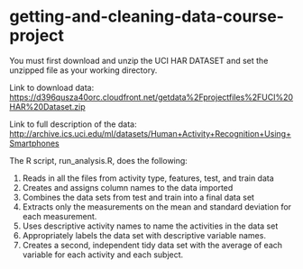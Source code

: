 # getting-and-cleaning-data-course-project

You must first download and unzip the UCI HAR DATASET and set the unzipped file as your working directory.

Link to download data: https://d396qusza40orc.cloudfront.net/getdata%2Fprojectfiles%2FUCI%20HAR%20Dataset.zip

Link to full description of the data: http://archive.ics.uci.edu/ml/datasets/Human+Activity+Recognition+Using+Smartphones

The R script, run_analysis.R, does the following:
1.	Reads in all the files from activity type, features, test, and train data
2.	Creates and assigns column names to the data imported
3.	Combines the data sets from test and train into a final data set
4.	Extracts only the measurements on the mean and standard deviation for each measurement.
5.	Uses descriptive activity names to name the activities in the data set
6.	Appropriately labels the data set with descriptive variable names.
7.	Creates a second, independent tidy data set with the average of each variable for each activity and each subject.
